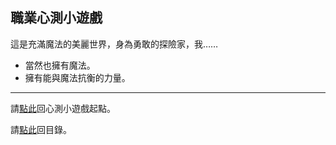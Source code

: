 ## 職業心測小遊戲

這是充滿魔法的美麗世界，身為勇敢的探險家，我……

- 當然也擁有魔法。
- 擁有能與魔法抗衡的力量。

--- 

請[點此](https://dalechou.github.io/wow/quest-start.html)回心測小遊戲起點。

請[點此](https://dalechou.github.io/wow/)回目錄。
